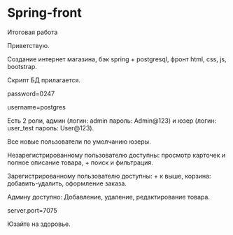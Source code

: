 # Spring-front
Итоговая работа

Приветствую.

Создание интернет магазина, бэк spring + postgresql, фронт html, css, js, bootstrap.

Скрипт БД прилагается. 

password=0247   

username=postgres

Есть 2 роли, админ (логин: admin пароль: Admin@123) и юзер (логин: user_test пароль: User@123).

Все новые пользователи по умолчанию юзеры.

Незарегистрированному пользователю доступны: просмотр карточек и полное описание товара, + поиск и фильтрация.

Зарегистрированному пользователю доступны: + к выше, корзина: добавить-удалить, оформление заказа.

Админу доступно: Добавление, удаление, редактирование товара.

server.port=7075

Юзайте на здоровье.
